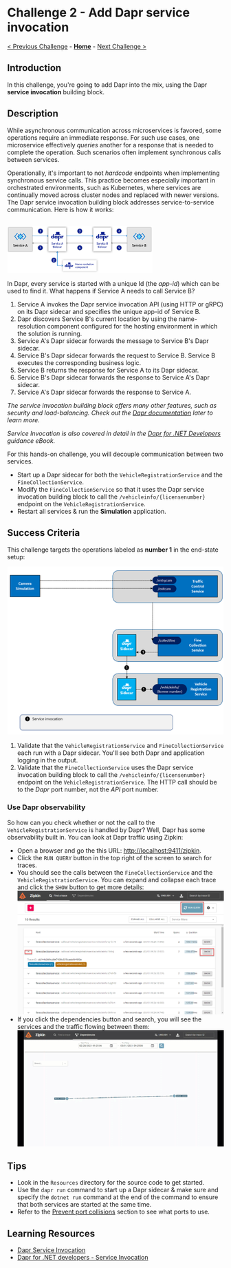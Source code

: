 # Challenge 2 - Add Dapr service invocation

[< Previous Challenge](./Challenge-01.md) - **[Home](../README.md)** - [Next Challenge >](./Challenge-03.md)

## Introduction

In this challenge, you're going to add Dapr into the mix, using the Dapr **service invocation** building block.

## Description

While asynchronous communication across microservices is favored, some operations require an immediate response. For such use cases, one microservice effectively *queries* another for a response that is needed to complete the operation. Such scenarios often implement synchronous calls between services.

Operationally, it's important to not *hardcode* endpoints when implementing synchronous service calls. This practice becomes especially important in orchestrated environments, such as Kubernetes, where services are continually moved across cluster nodes and replaced with newer versions. The Dapr service invocation building block addresses service-to-service communication. Here is how it works:

<img src="../images/Challenge-02/service-invocation.png" style="zoom: 33%;padding-top: 50px;" />

In Dapr, every service is started with a unique Id (the *app-id*) which can be used to find it. What happens if Service A needs to call Service B?

1. Service A invokes the Dapr service invocation API (using HTTP or gRPC) on its Dapr sidecar and specifies the unique app-id of Service B.
1. Dapr discovers Service B's current location by using the name-resolution component configured for the hosting environment in which the solution is running.
1. Service A's Dapr sidecar forwards the message to Service B's Dapr sidecar.
1. Service B's Dapr sidecar forwards the request to Service B.  Service B executes the corresponding business logic.
1. Service B returns the response for Service A to its Dapr sidecar.
1. Service B's Dapr sidecar forwards the response to Service A's Dapr sidecar.
1. Service A's Dapr sidecar forwards the response to Service A.

*The service invocation building block offers many other features, such as security and load-balancing. Check out the [Dapr documentation](https://docs.dapr.io/developing-applications/building-blocks/service-invocation/service-invocation-overview/) later to learn more.*

*Service Invocation is also covered in detail in the [Dapr for .NET Developers](https://docs.microsoft.com/dotnet/architecture/dapr-for-net-developers/service-invocation) guidance eBook.*

For this hands-on challenge, you will decouple communication between two services.

- Start up a Dapr sidecar for both the `VehicleRegistrationService` and the `FineCollectionService`.
- Modify the `FineCollectionService` so that it uses the Dapr service invocation building block to call the `/vehicleinfo/{licensenumber}` endpoint on the `VehicleRegistrationService`.
- Restart all services & run the **Simulation** application.

## Success Criteria

This challenge targets the operations labeled as **number 1** in the end-state setup:

<img src="../images/Challenge-02/dapr-setup-assignment02.png" style="zoom: 67%;" />

1.  Validate that the `VehicleRegistrationService` and `FineCollectionService` each run with a Dapr sidecar. You'll see both Dapr and application logging in the output.
1.  Validate that the `FineCollectionService` uses the Dapr service invocation building block to call the `/vehicleinfo/{licensenumber}` endpoint on the `VehicleRegistrationService`. The HTTP call should be to the *Dapr* port number, not the *API* port number.

### Use Dapr observability

So how can you check whether or not the call to the `VehicleRegistrationService` is handled by Dapr? Well, Dapr has some observability built in. You can look at Dapr traffic using Zipkin:

- Open a browser and go the this URL: [http://localhost:9411/zipkin](http://localhost:9411/zipkin).
- Click the `RUN QUERY` button in the top right of the screen to search for traces.
- You should see the calls between the `FineCollectionService` and the `VehicleRegistrationService`. You can expand and collapse each trace and click the `SHOW` button to get more details:
  ![](../images/Challenge-02/zipkin-traces.png)
- If you click the dependencies button and search, you will see the services and the traffic flowing between them:
  ![](../images/Challenge-02/zipkin-dependencies.gif)

## Tips

- Look in the `Resources` directory for the source code to get started.
- Use the `dapr run` command to start up a Dapr sidecar & make sure and specify the `dotnet run` command at the end of the command to ensure that both services are started at the same time.
- Refer to the [Prevent port collisions](./Resources/README.md#prevent-port-collisions) section to see what ports to use.

## Learning Resources

- [Dapr Service Invocation](https://docs.dapr.io/developing-applications/building-blocks/service-invocation/service-invocation-overview/)
- [Dapr for .NET developers - Service Invocation](https://docs.microsoft.com/dotnet/architecture/dapr-for-net-developers/service-invocation)
